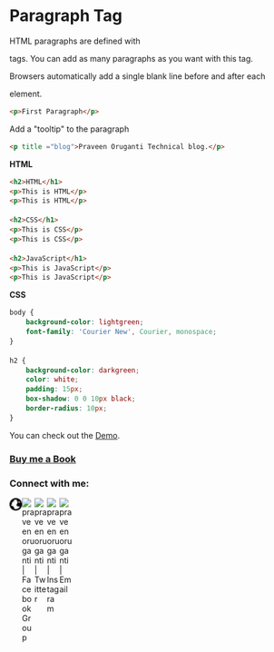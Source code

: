# Paragraph Tag

HTML paragraphs are defined with <p> tags. You can add as many paragraphs as you want with this tag.

Browsers automatically add a single blank line before and after each <p> element.

```HTML
<p>First Paragraph</p>
```

Add a "tooltip" to the paragraph

```HTML
<p title ="blog">Praveen Oruganti Technical blog.</p>
```

**HTML**

```HTML
<h2>HTML</h1>
<p>This is HTML</p>
<p>This is HTML</p>

<h2>CSS</h1>
<p>This is CSS</p>
<p>This is CSS</p>

<h2>JavaScript</h1>
<p>This is JavaScript</p>
<p>This is JavaScript</p>
```

**CSS**

```CSS
body {
    background-color: lightgreen;
    font-family: 'Courier New', Courier, monospace;
}

h2 {
    background-color: darkgreen;
    color: white;
    padding: 15px;
    box-shadow: 0 0 10px black;
    border-radius: 10px;
}
```

You can check out the [Demo](https://praveenoruganti.github.io/praveenoruganti-html/3_Paragraph/Demo).

### [Buy me a Book](https://bit.ly/388sUbE)


### Connect with me:

[<img align="left" alt="praveenorugantitech.blogspot.com" width="22px" src="https://raw.githubusercontent.com/iconic/open-iconic/master/svg/globe.svg" />][website]
[<img align="left" alt="praveenoruganti | Facebook Group" width="22px" src="https://cdn.jsdelivr.net/npm/simple-icons@v3/icons/facebook.svg" />][facebookgroup]
[<img align="left" alt="praveenoruganti | Twitter" width="22px" src="https://cdn.jsdelivr.net/npm/simple-icons@v3/icons/twitter.svg" />][twitter]
[<img align="left" alt="praveenoruganti | Instagram" width="22px" src="https://cdn.jsdelivr.net/npm/simple-icons@v3/icons/instagram.svg" />][instagram]
[<img align="left" alt="praveenoruganti | Email" width="22px" src="https://cdn.jsdelivr.net/npm/simple-icons@v3/icons/gmail.svg" />][email]

<br/>

[website]: https://praveenorugantitech.blogspot.com
[twitter]: https://mobile.twitter.com/praveenoruganti
[facebookgroup]: https://www.facebook.com/groups/praveenorugantitech
[instagram]: https://instagram.com/praveenorugantitech
[email]: mailto:praveenorugantitech@gmail.com


